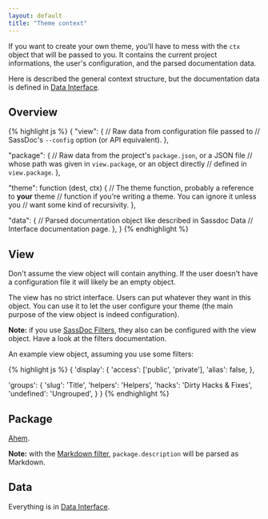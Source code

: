 ```yaml
---
layout: default
title: "Theme context"
---
```


If you want to create your own theme, you'll have to mess with the
`ctx` object that will be passed to you. It contains the current
project informations, the user's configuration, and the parsed
documentation data.

Here is described the general context structure, but the documentation
data is defined in [Data Interface](/data-interface/).

## Overview

{% highlight js %}
{
  "view": {
    // Raw data from configuration file passed to
    // SassDoc's `--config` option (or API equivalent).
  },

  "package": {
    // Raw data from the project's `package.json`, or a JSON file
    // whose path was given in `view.package`, or an object directly
    // defined in `view.package`.
  },

  "theme": function (dest, ctx) {
    // The theme function, probably a reference to **your** theme
    // function if you're writing a theme. You can ignore it unless you
    // want some kind of recursivity.
  },

  "data": {
    // Parsed documentation object like described in Sassdoc Data
    // Interface documentation page.
  },
}
{% endhighlight %}

View
----

Don't assume the view object will contain anything. If the user
doesn't have a configuration file it will likely be an empty object.

The view has no strict interface. Users can put whatever they
want in this object. You can use it to let the user configure your
theme (the main purpose of the view object is indeed configuration).

<p class="note  note--info"><strong>Note:</strong> if you use <a href="https://github.com/SassDoc/sassdoc-filter">SassDoc Filters</a>, they also can be configured with the view object. Have a look at the filters documentation.</p>

An example view object, assuming you use some filters:

{% highlight js %}
{
  'display': {
    'access': ['public', 'private'],
    'alias': false,
  },

  'groups': {
    'slug': 'Title',
    'helpers': 'Helpers',
    'hacks': 'Dirty Hacks & Fixes',
    'undefined': 'Ungrouped',
  }
}
{% endhighlight %}

## Package

[Ahem](https://www.npmjs.org/doc/files/package.json.html).

<p class="note  note--info"><strong>Note:</strong> with the <a href="https://github.com/SassDoc/sassdoc-filter#markdown">Markdown filter</a>, <code>package.description</code> will be parsed as Markdown.</p>

## Data

Everything is in [Data Interface](/data-interface/).
